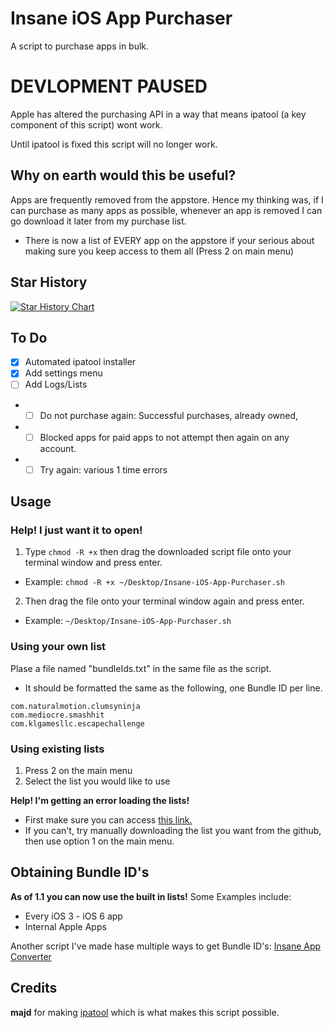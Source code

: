 # Insane iOS App Purchaser

A script to purchase apps in bulk.

# DEVLOPMENT PAUSED

Apple has altered the purchasing API in a way that means ipatool (a key component of this script) wont work. 

Until ipatool is fixed this script will no longer work.

## Why on earth would this be useful?

Apps are frequently removed from the appstore. Hence my thinking was, if I can purchase as many apps as possible, whenever an app is removed I can go download it later from my purchase list.
- There is now a list of EVERY app on the appstore if your serious about making sure you keep access to them all (Press 2 on main menu)

## Star History

<a href="https://star-history.com/#disfordottie/insaneAppPurchaser&Date">
 <picture>
   <source media="(prefers-color-scheme: dark)" srcset="https://api.star-history.com/svg?repos=disfordottie/insaneAppPurchaser&type=Date&theme=dark" />
   <source media="(prefers-color-scheme: light)" srcset="https://api.star-history.com/svg?repos=disfordottie/insaneAppPurchaser&type=Date" />
   <img alt="Star History Chart" src="https://api.star-history.com/svg?repos=disfordottie/insaneAppPurchaser&type=Date" />
 </picture>
</a>

## To Do

- [x] Automated ipatool installer
- [x] Add settings menu
- [ ] Add Logs/Lists
- - [ ] Do not purchase again: Successful purchases, already owned,
- - [ ] Blocked apps for paid apps to not attempt then again on any account.
- - [ ] Try again: various 1 time errors

## Usage

### Help! I just want it to open!
1. Type ``` chmod -R +x ``` then drag the downloaded script file onto your terminal window and press enter.
- Example: ``` chmod -R +x ~/Desktop/Insane-iOS-App-Purchaser.sh ```
2. Then drag the file onto your terminal window again and press enter.
- Example: ``` ~/Desktop/Insane-iOS-App-Purchaser.sh ```

### Using your own list

Plase a file named "bundleIds.txt" in the same file as the script.
* It should be formatted the same as the following, one Bundle ID per line.
```
com.naturalmotion.clumsyninja
com.mediocre.smashhit
com.klgamesllc.escapechallenge
```

### Using existing lists

1. Press 2 on the main menu
2. Select the list you would like to use

**Help! I'm getting an error loading the lists!**
- First make sure you can access [this link.](https://api.github.com/repos/disfordottie/insaneAppPurchaser/contents/Lists?ref=main)
- If you can't, try manually downloading the list you want from the github, then use option 1 on the main menu.

## Obtaining Bundle ID's
**As of 1.1 you can now use the built in lists!** Some Examples include:
- Every iOS 3 - iOS 6 app
- Internal Apple Apps

Another script I've made hase multiple ways to get Bundle ID's: [Insane App Converter](https://github.com/disfordottie/insaneAppConverter)

## Credits
**majd** for making [ipatool](https://github.com/majd/ipatool) which is what makes this script possible.
